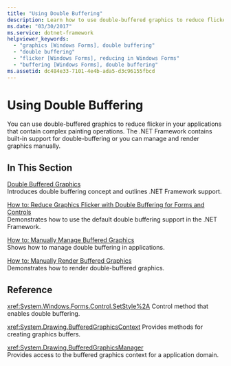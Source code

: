 ```yaml
---
title: "Using Double Buffering"
description: Learn how to use double-buffered graphics to reduce flicker in Windows Forms applications using a selection of topics and tutorials.
ms.date: "03/30/2017"
ms.service: dotnet-framework
helpviewer_keywords: 
  - "graphics [Windows Forms], double buffering"
  - "double buffering"
  - "flicker [Windows Forms], reducing in Windows Forms"
  - "buffering [Windows Forms], double buffering"
ms.assetid: dc484e33-7101-4e4b-ada5-d3c96155fbcd
---
```

# Using Double Buffering

You can use double-buffered graphics to reduce flicker in your applications that contain complex painting operations. The .NET Framework contains built-in support for double-buffering or you can manage and render graphics manually.  
  
## In This Section  

[Double Buffered Graphics](double-buffered-graphics.md)\
Introduces double buffering concept and outlines .NET Framework support.  
  
[How to: Reduce Graphics Flicker with Double Buffering for Forms and Controls](how-to-reduce-graphics-flicker-with-double-buffering-for-forms-and-controls.md)\
Demonstrates how to use the default double buffering support in the .NET Framework.  
  
[How to: Manually Manage Buffered Graphics](how-to-manually-manage-buffered-graphics.md)\
Shows how to manage double buffering in applications.  
  
[How to: Manually Render Buffered Graphics](how-to-manually-render-buffered-graphics.md)\
Demonstrates how to render double-buffered graphics.  
  
## Reference  

<xref:System.Windows.Forms.Control.SetStyle%2A>
Control method that enables double buffering.  
  
<xref:System.Drawing.BufferedGraphicsContext>
Provides methods for creating graphics buffers.  
  
<xref:System.Drawing.BufferedGraphicsManager>  
Provides access to the buffered graphics context for a application domain.
